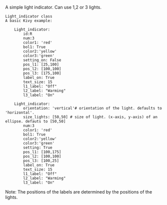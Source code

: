 A simple light indicator. Can use 1,2 or 3 lights.


	Light_indicator class
	A basic Kivy example:

		Light_indicator:
			id:R
			num:3
			color1: 'red'
			bol1: True
			color2:'yellow'
			color3:'green'
			setting_on: False
			pos_l1: [25,100]
			pos_l2: [100,100]
			pos_l3: [175,100]
			label_on: True
			text_size: 15
			l1_label: "Off"
			l2_label: "Warming"
			l3_label: "On"

		Light_indicator:
			orientation: 'vertical'# orientation of the light. defaults to 'horizontal'.
			size_lights: [50,50] # size of light. (x-axis, y-axis) of an ellipse. defauts to [50,50]
			num:3
			color1: 'red'
			bol1: True
			color2:'yellow'
			color3:'green'
			setting: True
			pos_l1: [100,175]
			pos_l2: [100,100]
			pos_l3: [100,25]
			label_on: True
			text_size: 15
			l1_label: "Off"
			l2_label: "Warming"
			l3_label: "On"
Note: The positions of the labels are determined by the positions of the lights.

